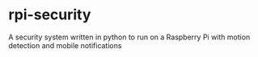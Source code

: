 # rpi-security
A security system written in python to run on a Raspberry Pi with motion detection and mobile notifications
